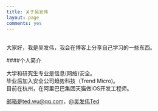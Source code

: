 ```yaml
---
title: 关于吴发伟
layout: page
comments: yes
---
```

<br/>
大家好，我是吴发伟，我会在博客上分享自己学习的一些东西。
<br/>

####个人简介

大学和研究生专业是信息(网络)安全。   
毕业后加入安全公司趋势科技（Trend Micro)。   
目前在杭州，在阿里巴巴集团天猫做iOS开发工程师。     

邮箱是ted.wu@qq.com，[@吴发伟Ted](http://weibo.com/wufawei)     